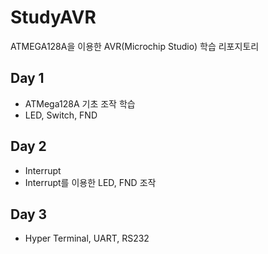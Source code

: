 # StudyAVR
ATMEGA128A을 이용한 AVR(Microchip Studio) 학습 리포지토리

## Day 1
  - ATMega128A 기초 조작 학습
  - LED, Switch, FND

## Day 2
  - Interrupt
  - Interrupt를 이용한 LED, FND 조작

## Day 3
  - Hyper Terminal, UART, RS232
